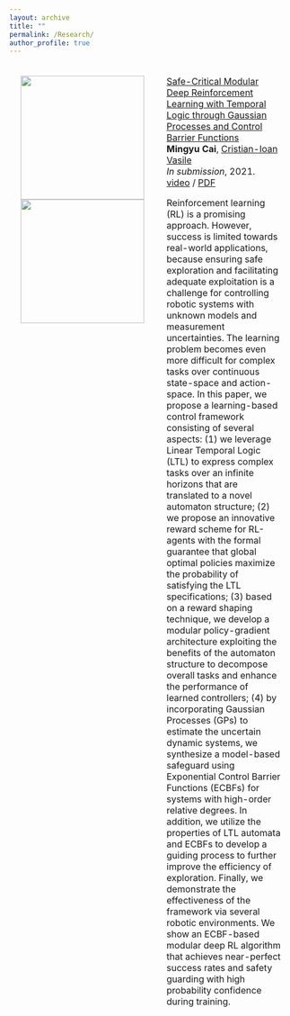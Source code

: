 ```yaml
---
layout: archive
title: ""
permalink: /Research/
author_profile: true
---
```

<table style="width:100%;border:0px;border-spacing:0px;border-collapse:separate;margin-right:auto;margin-left:auto;"><tbody>
     <td style="padding:20px;width:30%;vertical-align:top">
      <img src='images/hamadapt/gif/quadrotor/32/video_exp1_adaptive32.gif' width="220">
       <br>
         <img src='images/hamadapt/gif/quadrotor/32/exp1_adaptive_3d.gif' width="220">
    </td>
    <td style="padding:20px;width:80%;vertical-align:middle">
      <a href="https://thaipduong.github.io/hamadapt/">
          <papertitle>Safe-Critical Modular Deep Reinforcement Learning with Temporal Logic through Gaussian Processes and Control Barrier Functions</papertitle>
      </a>
      <br>
      <strong>Mingyu Cai</strong>,
      <a href="https://cristianvasile.com/">Cristian-Ioan Vasile</a>
      <br>
      <em>In submission</em>, 2021.
      <br>
      <a href="https://www.youtube.com/watch?v=fkCyAgx_FWM/">video</a> /
      <a href="https://arxiv.org/abs/2109.02791">PDF</a>
      <p></p>
      <p>Reinforcement learning (RL) is a promising approach. However, success is limited towards real-world applications, because ensuring safe exploration and facilitating adequate exploitation is a challenge for controlling robotic systems with unknown models and measurement uncertainties. The learning problem becomes even more difficult for complex tasks over continuous state-space and action-space. In this paper, we propose a learning-based control framework consisting of several aspects: (1) we leverage Linear Temporal Logic (LTL) to express complex tasks over an infinite horizons that are translated to a novel automaton structure; (2) we propose an innovative reward scheme for RL-agents with the formal guarantee that global optimal policies maximize the probability of satisfying the LTL specifications; (3) based on a reward shaping technique, we develop a modular policy-gradient architecture exploiting the benefits of the automaton structure to decompose overall tasks and enhance the performance of learned controllers; (4) by incorporating Gaussian Processes (GPs) to estimate the uncertain dynamic systems, we synthesize a model-based safeguard using Exponential Control Barrier Functions (ECBFs) for systems with high-order relative degrees. In addition, we utilize the properties of LTL automata and ECBFs to develop a guiding process to further improve the efficiency of exploration. Finally, we demonstrate the effectiveness of the framework via several robotic environments. We show an ECBF-based modular deep RL algorithm that achieves near-perfect success rates and safety guarding with high probability confidence during training.</p>
    </td>
  </tr>

</tbody></table>
